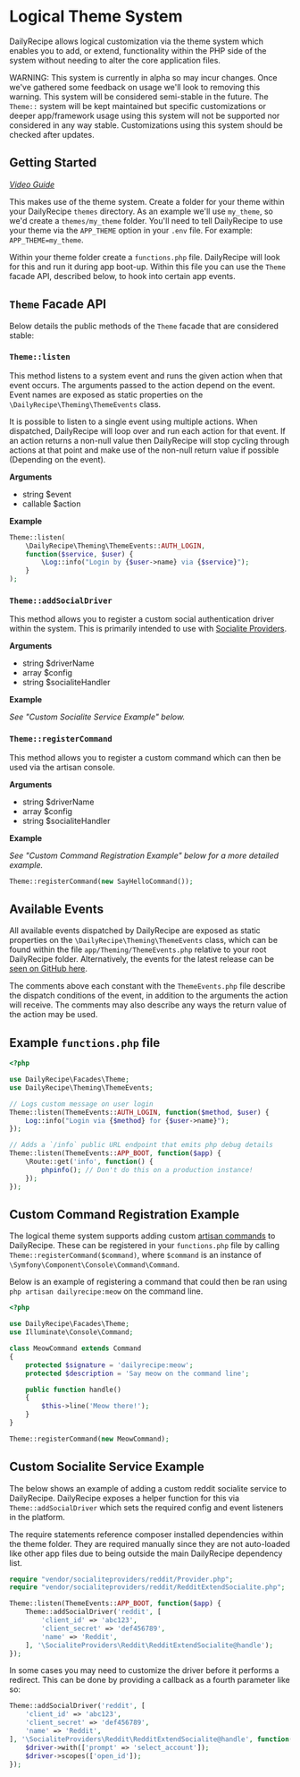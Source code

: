 # Logical Theme System

DailyRecipe allows logical customization via the theme system which enables you to add, or extend, functionality within
the PHP side of the system without needing to alter the core application files.

WARNING: This system is currently in alpha so may incur changes. Once we've gathered some feedback on usage we'll look
to removing this warning. This system will be considered semi-stable in the future. The `Theme::` system will be kept
maintained but specific customizations or deeper app/framework usage using this system will not be supported nor
considered in any way stable. Customizations using this system should be checked after updates.

## Getting Started

*[Video Guide](https://www.youtube.com/watch?v=YVbpm_35crQ)*

This makes use of the theme system. Create a folder for your theme within your DailyRecipe `themes` directory. As an
example we'll use `my_theme`, so we'd create a `themes/my_theme` folder. You'll need to tell DailyRecipe to use your
theme via the `APP_THEME` option in your `.env` file. For example: `APP_THEME=my_theme`.

Within your theme folder create a `functions.php` file. DailyRecipe will look for this and run it during app boot-up.
Within this file you can use the `Theme` facade API, described below, to hook into certain app events.

## `Theme` Facade API

Below details the public methods of the `Theme` facade that are considered stable:

### `Theme::listen`

This method listens to a system event and runs the given action when that event occurs. The arguments passed to the
action depend on the event. Event names are exposed as static properties on the `\DailyRecipe\Theming\ThemeEvents`
class.

It is possible to listen to a single event using multiple actions. When dispatched, DailyRecipe will loop over and run
each action for that event. If an action returns a non-null value then DailyRecipe will stop cycling through actions at
that point and make use of the non-null return value if possible (Depending on the event).

**Arguments**

- string $event
- callable $action

**Example**

```php
Theme::listen(
    \DailyRecipe\Theming\ThemeEvents::AUTH_LOGIN,
    function($service, $user) {
        \Log::info("Login by {$user->name} via {$service}");
    }
);
```

### `Theme::addSocialDriver`

This method allows you to register a custom social authentication driver within the system. This is primarily intended
to use with [Socialite Providers](https://socialiteproviders.com/).

**Arguments**

- string $driverName
- array $config
- string $socialiteHandler

**Example**

*See "Custom Socialite Service Example" below.*

### `Theme::registerCommand`

This method allows you to register a custom command which can then be used via the artisan console.

**Arguments**

- string $driverName
- array $config
- string $socialiteHandler

**Example**

*See "Custom Command Registration Example" below for a more detailed example.*

```php
Theme::registerCommand(new SayHelloCommand());
```

## Available Events

All available events dispatched by DailyRecipe are exposed as static properties on
the `\DailyRecipe\Theming\ThemeEvents` class, which can be found within the file `app/Theming/ThemeEvents.php` relative
to your root DailyRecipe folder. Alternatively, the events for the latest release can
be [seen on GitHub here](https://github.com/DailyRecipeApp/DailyRecipe/blob/release/app/Theming/ThemeEvents.php).

The comments above each constant with the `ThemeEvents.php` file describe the dispatch conditions of the event, in
addition to the arguments the action will receive. The comments may also describe any ways the return value of the
action may be used.

## Example `functions.php` file

```php
<?php

use DailyRecipe\Facades\Theme;
use DailyRecipe\Theming\ThemeEvents;

// Logs custom message on user login
Theme::listen(ThemeEvents::AUTH_LOGIN, function($method, $user) {
    Log::info("Login via {$method} for {$user->name}");
});

// Adds a `/info` public URL endpoint that emits php debug details
Theme::listen(ThemeEvents::APP_BOOT, function($app) {
    \Route::get('info', function() {
        phpinfo(); // Don't do this on a production instance!
    });
});
```

## Custom Command Registration Example

The logical theme system supports adding custom [artisan commands](https://laravel.com/docs/8.x/artisan) to DailyRecipe.
These can be registered in your `functions.php` file by calling `Theme::registerCommand($command)`, where `$command` is
an instance of `\Symfony\Component\Console\Command\Command`.

Below is an example of registering a command that could then be ran using `php artisan dailyrecipe:meow` on the command
line.

```php
<?php

use DailyRecipe\Facades\Theme;
use Illuminate\Console\Command;

class MeowCommand extends Command
{
    protected $signature = 'dailyrecipe:meow';
    protected $description = 'Say meow on the command line';

    public function handle()
    {
        $this->line('Meow there!');
    }
}

Theme::registerCommand(new MeowCommand);
```

## Custom Socialite Service Example

The below shows an example of adding a custom reddit socialite service to DailyRecipe. DailyRecipe exposes a helper
function for this via `Theme::addSocialDriver` which sets the required config and event listeners in the platform.

The require statements reference composer installed dependencies within the theme folder. They are required manually
since they are not auto-loaded like other app files due to being outside the main DailyRecipe dependency list.

```php
require "vendor/socialiteproviders/reddit/Provider.php";
require "vendor/socialiteproviders/reddit/RedditExtendSocialite.php";

Theme::listen(ThemeEvents::APP_BOOT, function($app) {
    Theme::addSocialDriver('reddit', [
        'client_id' => 'abc123',
        'client_secret' => 'def456789',
        'name' => 'Reddit',
    ], '\SocialiteProviders\Reddit\RedditExtendSocialite@handle');
});
```

In some cases you may need to customize the driver before it performs a redirect. This can be done by providing a
callback as a fourth parameter like so:

```php
Theme::addSocialDriver('reddit', [
    'client_id' => 'abc123',
    'client_secret' => 'def456789',
    'name' => 'Reddit',
], '\SocialiteProviders\Reddit\RedditExtendSocialite@handle', function($driver) {
    $driver->with(['prompt' => 'select_account']);
    $driver->scopes(['open_id']);
});
```